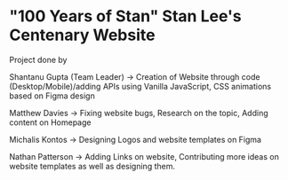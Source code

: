 <h1>
"100 Years of Stan" Stan Lee's Centenary Website</h1>

<p>
  Project done by

Shantanu Gupta (Team Leader)
-> Creation of Website through code (Desktop/Mobile)/adding APIs using Vanilla JavaScript, CSS animations based on Figma design

Matthew Davies
-> Fixing website bugs, Research on the topic, Adding content on Homepage

Michalis Kontos
-> Designing Logos and website templates on Figma

Nathan Patterson
-> Adding Links on website, Contributing more ideas on website templates as well as designing them. </p>

